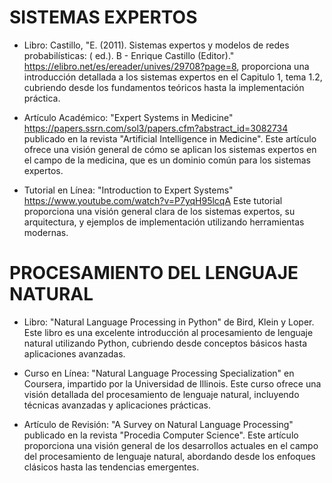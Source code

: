 # SISTEMAS EXPERTOS

* Libro: Castillo, "E. (2011). Sistemas expertos y modelos de redes probabilísticas: ( ed.). B - Enrique Castillo (Editor)." https://elibro.net/es/ereader/unives/29708?page=8, proporciona una introducción detallada a los sistemas expertos en el Capitulo 1, tema 1.2, cubriendo desde los fundamentos teóricos hasta la implementación práctica.

* Artículo Académico: "Expert Systems in Medicine" https://papers.ssrn.com/sol3/papers.cfm?abstract_id=3082734 publicado en la revista "Artificial Intelligence in Medicine". Este artículo ofrece una visión general de cómo se aplican los sistemas expertos en el campo de la medicina, que es un dominio común para los sistemas expertos.

* Tutorial en Línea: "Introduction to Expert Systems" https://www.youtube.com/watch?v=P7yqH95lcqA  Este tutorial proporciona una visión general clara de los sistemas expertos, su arquitectura, y ejemplos de implementación utilizando herramientas modernas.


# PROCESAMIENTO DEL LENGUAJE NATURAL 

* Libro: "Natural Language Processing in Python" de Bird, Klein y Loper. Este libro es una excelente introducción al procesamiento de lenguaje natural utilizando Python, cubriendo desde conceptos básicos hasta aplicaciones avanzadas.


* Curso en Línea: "Natural Language Processing Specialization" en Coursera, impartido por la Universidad de Illinois. Este curso ofrece una visión detallada del procesamiento de lenguaje natural, incluyendo técnicas avanzadas y aplicaciones prácticas.


* Artículo de Revisión: "A Survey on Natural Language Processing" publicado en la revista "Procedia Computer Science". Este artículo proporciona una visión general de los desarrollos actuales en el campo del procesamiento de lenguaje natural, abordando desde los enfoques clásicos hasta las tendencias emergentes.
